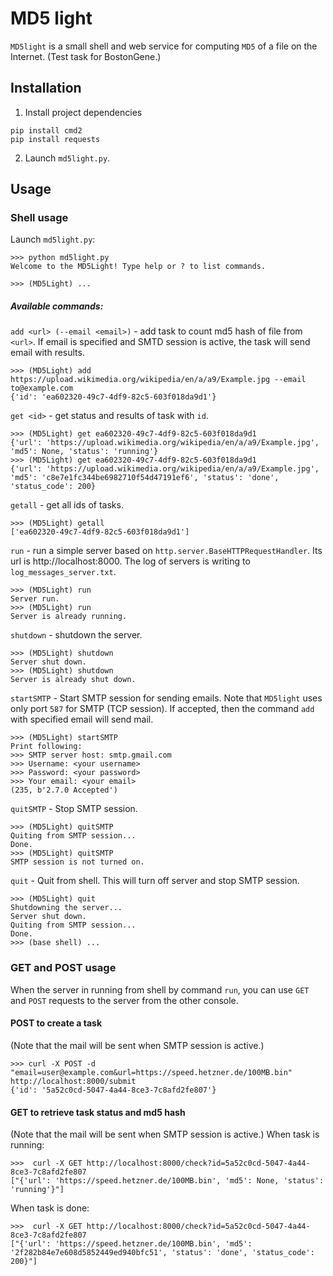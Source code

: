 # MD5 light
`MD5light` is a small shell and web service for computing `MD5` of a file on the Internet.
(Test task for BostonGene.)

## Installation
1. Install project dependencies
```shell
pip install cmd2
pip install requests
```

2. Launch `md5light.py`.

## Usage
### Shell usage
Launch `md5light.py`:
```shell
>>> python md5light.py
Welcome to the MD5Light! Type help or ? to list commands.

>>> (MD5Light) ...
```

##### Available commands:
`add <url> (--email <email>)`  - add task to count md5 hash of file from `<url>`. If email is specified and SMTD session is active, the task will send email with results. 
```shell
>>> (MD5Light) add https://upload.wikimedia.org/wikipedia/en/a/a9/Example.jpg --email to@example.com
{'id': 'ea602320-49c7-4df9-82c5-603f018da9d1'}
```

`get <id>`  - get status and results of task with `id`.
```shell
>>> (MD5Light) get ea602320-49c7-4df9-82c5-603f018da9d1
{'url': 'https://upload.wikimedia.org/wikipedia/en/a/a9/Example.jpg', 'md5': None, 'status': 'running'}
>>> (MD5Light) get ea602320-49c7-4df9-82c5-603f018da9d1
{'url': 'https://upload.wikimedia.org/wikipedia/en/a/a9/Example.jpg', 'md5': 'c8e7e1fc344be6982710f54d47191ef6', 'status': 'done', 'status_code': 200}
```

`getall`  - get all ids of tasks.
```shell
>>> (MD5Light) getall
['ea602320-49c7-4df9-82c5-603f018da9d1']
```

`run`  - run a simple server based on `http.server.BaseHTTPRequestHandler`. Its url is http://localhost:8000. The log of servers is writing to `log_messages_server.txt`.
```shell
>>> (MD5Light) run
Server run.
>>> (MD5Light) run
Server is already running.
```

`shutdown`  - shutdown the server.
```shell
>>> (MD5Light) shutdown
Server shut down.
>>> (MD5Light) shutdown
Server is already shut down.
```

`startSMTP` - Start SMTP session for sending emails. Note that `MD5light` uses only port `587` for SMTP (TCP session). If accepted, then the command `add` with specified email will send mail.
```shell
>>> (MD5Light) startSMTP
Print following:
>>> SMTP server host: smtp.gmail.com
>>> Username: <your username>
>>> Password: <your password>
>>> Your email: <your email>
(235, b'2.7.0 Accepted')
```

`quitSMTP` - Stop SMTP session.
```shell
>>> (MD5Light) quitSMTP
Quiting from SMTP session...
Done.
>>> (MD5Light) quitSMTP
SMTP session is not turned on.
```

`quit` - Quit from shell. This will turn off server and stop SMTP session.
```shell
>>> (MD5Light) quit
Shutdowning the server...
Server shut down.
Quiting from SMTP session...
Done.
>>> (base shell) ...
```

### GET and POST usage
When the server in running from shell by command `run`, you can use `GET` and `POST` requests to the server from the other console.

#### POST to create a task
(Note that the mail will be sent when SMTP session is active.)
```shell
>>> curl -X POST -d "email=user@example.com&url=https://speed.hetzner.de/100MB.bin" http://localhost:8000/submit
{'id': '5a52c0cd-5047-4a44-8ce3-7c8afd2fe807'}
```

#### GET to retrieve task status and md5 hash
(Note that the mail will be sent when SMTP session is active.)
When task is running:
```shell
>>>  curl -X GET http://localhost:8000/check?id=5a52c0cd-5047-4a44-8ce3-7c8afd2fe807
["{'url': 'https://speed.hetzner.de/100MB.bin', 'md5': None, 'status': 'running'}"]
```
When task is done:
```shell
>>>  curl -X GET http://localhost:8000/check?id=5a52c0cd-5047-4a44-8ce3-7c8afd2fe807
["{'url': 'https://speed.hetzner.de/100MB.bin', 'md5': '2f282b84e7e608d5852449ed940bfc51', 'status': 'done', 'status_code': 200}"]
```